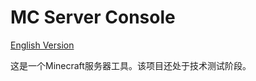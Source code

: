 # MC Server Console
[English Version](https://gitee.com/fdym/mcs_console/blob/master/README.md)

这是一个Minecraft服务器工具。该项目还处于技术测试阶段。